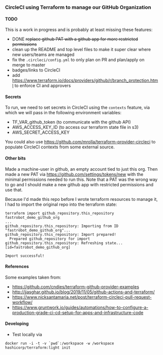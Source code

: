 ### CircleCI using Terraform to manage our GitHub Organization 

#### TODO
This is a work in progress and is probably at least missing these features:
* DONE ~~replace github PAT with a github app for more restricted permissions~~
* clean up the README and top level files to make it super clear where new users/teams are managed
* fix the `.circleci/config.yml` to only plan on PR and plan/apply on merge to master
* badges/links to CircleCI
* add https://www.terraform.io/docs/providers/github/r/branch_protection.html to enforce CI and approvers

#### Secrets
To run, we need to set secrets in CircleCI using the `contexts` feature, 
via which we will pass in the following environment variables:
* TF_VAR_github_token (to communicate with the github API)
* AWS_ACCESS_KEY_ID (to access our terraform state file in s3)
* AWS_SECRET_ACCESS_KEY 

You could also use https://github.com/mrolla/terraform-provider-circleci to populate CircleCI contexts
from some external source.

#### Other bits
Made a machine-user in github, an empty account tied to just this org. Then made a new PAT via https://github.com/settings/tokens/new with
the minimal permissions needed to run this.  Note that a PAT was the wrong
way to go and I should make a new github app with restricted permissions
and use that.

Because I'd made this repo before I wrote terraform resources to manage it, 
I had to import the original repo into the terraform state:
```
terraform import github_repository.this_repository fastrobot_demo_github_org
...
github_repository.this_repository: Importing from ID "fastrobot_demo_github_org"...
github_repository.this_repository: Import prepared!
  Prepared github_repository for import
github_repository.this_repository: Refreshing state... [id=fastrobot_demo_github_org]

Import successful!
``` 

#### References

Some examples taken from:
* https://github.com/cndies/terraform-github-provider-examples
* http://jjasghar.github.io/blog/2019/11/05/github-actions-and-terraform/
* https://www.nicksantamaria.net/post/terraform-circleci-pull-request-workflow/
* https://www.gruntwork.io/guides/automations/how-to-configure-a-production-grade-ci-cd-setup-for-apps-and-infrastructure-code

#### Developing
* Test locally via 
```
docker run -i -t -v `pwd`:/workspace -w /workspace hashicorp/terraform:light init
```